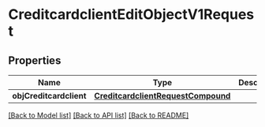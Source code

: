 # CreditcardclientEditObjectV1Request

## Properties
Name | Type | Description | Notes
------------ | ------------- | ------------- | -------------
**objCreditcardclient** | [**CreditcardclientRequestCompound**](CreditcardclientRequestCompound.md) |  | 

[[Back to Model list]](../README.md#documentation-for-models) [[Back to API list]](../README.md#documentation-for-api-endpoints) [[Back to README]](../README.md)


